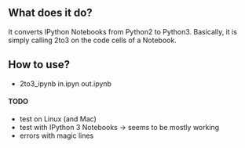 ## What does it do?
It converts IPython Notebooks from Python2 to Python3. 
Basically, it is simply calling 2to3 on the code cells of a Notebook.


## How to use?
* 2to3_ipynb in.ipyn out.ipynb


#### TODO
* test on Linux (and Mac)
* test with IPython 3 Notebooks -> seems to be mostly working
* errors with magic lines
